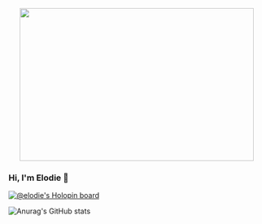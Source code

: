 
<p align="center">
  <img width="460" height="300" src="https://media.giphy.com/media/L1R1tvI9svkIWwpVYr/giphy.gif">
</p>

### Hi, I'm Elodie 👋
[![@elodie's Holopin board](https://holopin.me/elodie)](https://holopin.io/@elodie)

![Anurag's GitHub stats](https://github-readme-stats.vercel.app/api?username=hellowdy&show_icons=true&theme=radical)
